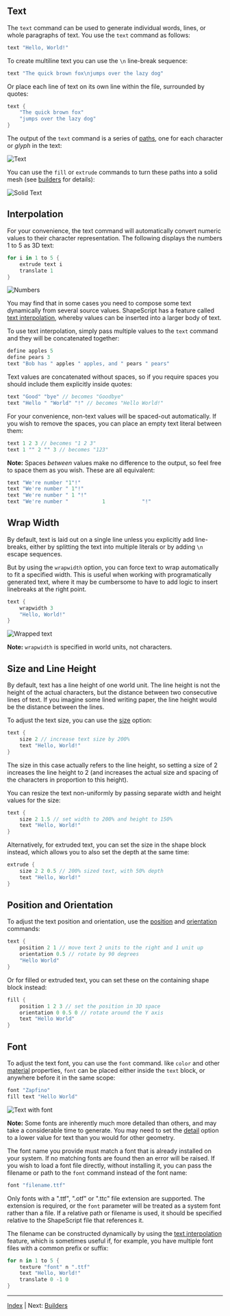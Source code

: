 Text
---

The `text` command can be used to generate individual words, lines, or whole paragraphs of text. You use the `text` command as follows:

```swift
text "Hello, World!"
```

To create multiline text you can use the `\n` line-break sequence:

```swift
text "The quick brown fox\njumps over the lazy dog"
```

Or place each line of text on its own line within the file, surrounded by quotes:

```swift
text {
    "The quick brown fox"
    "jumps over the lazy dog"
}
```

The output of the `text` command is a series of [paths](paths.md), one for each character or *glyph* in the text:

![Text](images/text.png)

You can use the `fill` or `extrude` commands to turn these paths into a solid mesh (see [builders](builders.md) for details):

![Solid Text](images/solid-text.png)

## Interpolation

For your convenience, the text command will automatically convert numeric values to their character representation. The following displays the numbers 1 to 5 as 3D text:

```swift
for i in 1 to 5 {
    extrude text i
    translate 1
}
```

![Numbers](images/numbers.png)

You may find that in some cases you need to compose some text dynamically from several source values. ShapeScript has a feature called [text interpolation](https://en.wikipedia.org/wiki/String_interpolation), whereby values can be inserted into a larger body of text.

To use text interpolation, simply pass multiple values to the `text` command and they will be concatenated together:

```swift
define apples 5
define pears 3
text "Bob has " apples " apples, and " pears " pears"
```

Text values are concatenated without spaces, so if you require spaces you should include them explicitly inside quotes:

```swift
text "Good" "bye" // becomes "Goodbye"
text "Hello " "World" "!" // becomes "Hello World!"
```

For your convenience, non-text values will be spaced-out automatically. If you wish to remove the spaces, you can place an empty text literal between them:

```swift
text 1 2 3 // becomes "1 2 3"
text 1 "" 2 "" 3 // becomes "123"
```

**Note:** Spaces *between* values make no difference to the output, so feel free to space them as you wish. These are all equivalent:

```swift
text "We're number "1"!"
text "We're number " 1"!"
text "We're number " 1 "!"
text "We're number "           1            "!"
```

## Wrap Width

By default, text is laid out on a single line unless you explicitly add line-breaks, either by splitting the text into multiple literals or by adding `\n` escape sequences.

But by using the `wrapwidth` option, you can force text to wrap automatically to fit a specified width. This is useful when working with programatically generated text, where it may be cumbersome to have to add logic to insert linebreaks at the right point.

```swift
text {
    wrapwidth 3
    "Hello, World!"
}
```

![Wrapped text](images/text-wrap.png)

**Note:** `wrapwidth` is specified in world units, not characters.

## Size and Line Height

By default, text has a line height of one world unit. The line height is not the height of the actual characters, but the distance between two consecutive lines of text. If you imagine some lined writing paper, the line height would be the distance between the lines.

To adjust the text size, you can use the [size](transforms.md#size) option:

```swift
text {
    size 2 // increase text size by 200%
    text "Hello, World!"
}
```

The size in this case actually refers to the line height, so setting a size of 2 increases the line height to 2 (and increases the actual size and spacing of the characters in proportion to this height).

You can resize the text non-uniformly by passing separate width and height values for the size:

```swift
text {
    size 2 1.5 // set width to 200% and height to 150%
    text "Hello, World!"
}
```

Alternatively, for extruded text, you can set the size in the shape block instead, which allows you to also set the depth at the same time:

```swift
extrude {
    size 2 2 0.5 // 200% sized text, with 50% depth
    text "Hello, World!"
}
```

## Position and Orientation

To adjust the text position and orientation, use the [position](transforms.md#position) and [orientation](transforms.md#orientation) commands:

```swift
text {
    position 2 1 // move text 2 units to the right and 1 unit up
    orientation 0.5 // rotate by 90 degrees
    "Hello World"
}
```

Or for filled or extruded text, you can set these on the containing shape block instead:

```swift
fill {
    position 1 2 3 // set the position in 3D space
    orientation 0 0.5 0 // rotate around the Y axis
    text "Hello World"
}
```

## Font

To adjust the text font, you can use the `font` command. like `color` and other [material](materials.md) properties, `font` can be placed either inside the `text` block, or anywhere before it in the same scope:

```swift
font "Zapfino"
fill text "Hello World"
```

![Text with font](images/text-font.png)

**Note:** Some fonts are inherently much more detailed than others, and may take a considerable time to generate. You may need to set the [detail](options.md#detail) option to a lower value for text than you would for other geometry.

The font name you provide must match a font that is already installed on your system. If no matching fonts are found then an error will be raised. If you wish to load a font file directly, without installing it, you can pass the filename or path to the `font` command instead of the font name:

```swift
font "filename.ttf"
```

Only fonts with a ".ttf", ".otf" or ".ttc" file extension are supported. The extension is required, or the `font` parameter will be treated as a system font rather than a file. If a relative path or filename is used, it should be specified relative to the ShapeScript file that references it.

The filename can be constructed dynamically by using the [text interpolation](text.md#interpolation) feature, which is sometimes useful if, for example, you have multiple font files with a common prefix or suffix:

```swift
for n in 1 to 5 {
    texture "font" n ".ttf"
    text "Hello, World!"
    translate 0 -1 0
}
```

---
[Index](index.md) | Next: [Builders](builders.md)
